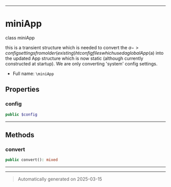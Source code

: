 ***

# miniApp

class miniApp

this is a transient structure which is needed to convert the $a->config settings
from older (existing) htconfig files which used a global App ($a) into the updated App structure
which is now static (although currently constructed at startup). We are only converting
'system' config settings.

* Full name: `\miniApp`



## Properties


### config



```php
public $config
```






***

## Methods


### convert



```php
public convert(): mixed
```












***


***
> Automatically generated on 2025-03-15
